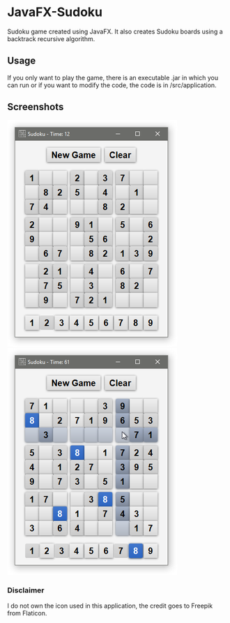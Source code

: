 # JavaFX-Sudoku
Sudoku game created using JavaFX. It also creates Sudoku boards using a backtrack recursive algorithm.

## Usage
If you only want to play the game, there is an executable .jar in which you can run or if you want to modify the code, the code is in /src/application.

## Screenshots

![Board](https://raw.githubusercontent.com/BenJeau/JavaFX-Sudoku/master/screenshots/Board.PNG)
![Play](https://raw.githubusercontent.com/BenJeau/JavaFX-Sudoku/master/screenshots/Play.png)

### Disclaimer
I do not own the icon used in this application, the credit goes to Freepik from Flaticon.
